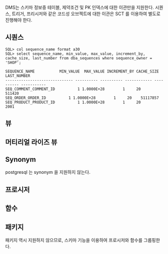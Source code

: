 DMS는 스키마 정보중 테이블, 제약조건 및 PK 인덱스에 대한 이관만을 지원한다. 시퀀스, 트리거, 프리시저와 같은 코드성 오브젝트에 대한 이관은 SCT 를 이용하여 별도로 진행해야 한다. 

## 시퀀스 ##

```
SQL> col sequence_name format a30
SQL> select sequence_name, min_value, max_value, increment_by, cache_size, last_number from dba_sequences where sequence_owner = 'SHOP';

SEQUENCE_NAME			MIN_VALUE  MAX_VALUE INCREMENT_BY CACHE_SIZE LAST_NUMBER
------------------------------ ---------- ---------- ------------ ---------- -----------
SEQ_COMMENT_COMMENT_ID			1 1.0000E+28		1	  20	  511420
SEQ_ORDER_ORDER_ID			1 1.0000E+28		1	  20	51117857
SEQ_PRODUCT_PRODUCT_ID			1 1.0000E+28		1	  20	    2001
```


## 뷰 ##


## 머티리얼 라이즈 뷰 ##


## Synonym ##

postgresql 는 synonym 을 지원하지 않는다.


## 프로시저 ##



## 함수 ##



## 패키지 ##

패키지 역시 지원하지 않으므로, 스키마 기능을 이용하여 프로시저와 함수를 그룹핑한다. 



